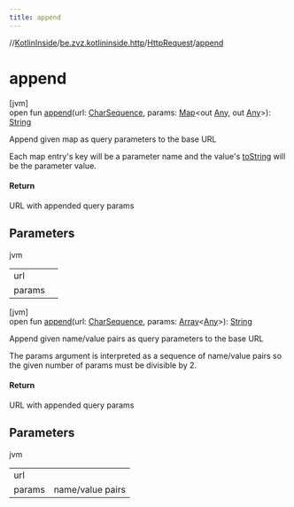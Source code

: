```yaml
---
title: append
---
```

//[KotlinInside](../../../index.html)/[be.zvz.kotlininside.http](../index.html)/[HttpRequest](index.html)/[append](append.html)



# append



[jvm]\
open fun [append](append.html)(url: [CharSequence](https://docs.oracle.com/javase/7/docs/api/java/lang/CharSequence.html), params: [Map](https://docs.oracle.com/javase/7/docs/api/java/util/Map.html)&lt;out [Any](https://kotlinlang.org/api/latest/jvm/stdlib/kotlin/-any/index.html), out [Any](https://kotlinlang.org/api/latest/jvm/stdlib/kotlin/-any/index.html)&gt;): [String](https://docs.oracle.com/javase/7/docs/api/java/lang/String.html)



Append given map as query parameters to the base URL 



 Each map entry's key will be a parameter name and the value's [toString](https://docs.oracle.com/javase/7/docs/api/java/lang/Object.html#toString()) will be the parameter value.



#### Return



URL with appended query params



## Parameters


jvm

| | |
|---|---|
| url |  |
| params |  |





[jvm]\
open fun [append](append.html)(url: [CharSequence](https://docs.oracle.com/javase/7/docs/api/java/lang/CharSequence.html), params: [Array](https://kotlinlang.org/api/latest/jvm/stdlib/kotlin/-array/index.html)&lt;[Any](https://kotlinlang.org/api/latest/jvm/stdlib/kotlin/-any/index.html)&gt;): [String](https://docs.oracle.com/javase/7/docs/api/java/lang/String.html)



Append given name/value pairs as query parameters to the base URL 



 The params argument is interpreted as a sequence of name/value pairs so the given number of params must be divisible by 2.



#### Return



URL with appended query params



## Parameters


jvm

| | |
|---|---|
| url |  |
| params | name/value pairs |




